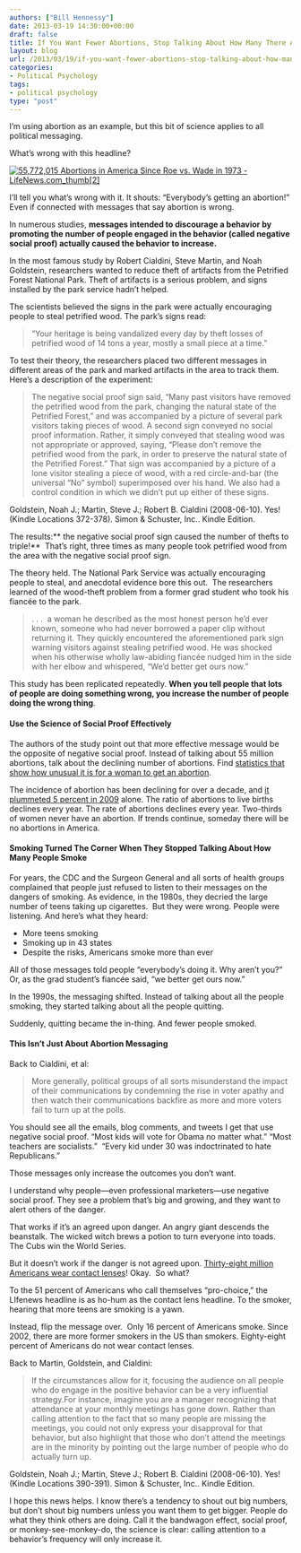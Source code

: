 ```yaml
---
authors: ["Bill Hennessy"]
date: 2013-03-19 14:30:00+00:00
draft: false
title: If You Want Fewer Abortions, Stop Talking About How Many There Are
layout: blog
url: /2013/03/19/if-you-want-fewer-abortions-stop-talking-about-how-many-there-are/
categories:
- Political Psychology
tags:
- political psychology
type: "post"
---
```


I’m using abortion as an example, but this bit of science applies to all political messaging.

What’s wrong with this headline?

[![55,772,015 Abortions in America Since Roe vs. Wade in 1973 - LifeNews.com_thumb[2]](https://hennessysview.com/wp-content/uploads/2013/03/55772015-Abortions-in-America-Since-Roe-vs.-Wade-in-1973-LifeNews.com_thumb2_thumb.png)
](https://hennessysview.com/wp-content/uploads/2013/03/55772015-Abortions-in-America-Since-Roe-vs.-Wade-in-1973-LifeNews.com_thumb2.png)

I’ll tell you what’s wrong with it. It shouts: “Everybody’s getting an abortion!” Even if connected with messages that say abortion is wrong.

In numerous studies, **messages intended to discourage a behavior by promoting the number of people engaged in the behavior (called negative social proof) actually caused the behavior to increase.**

In the most famous study by Robert Cialdini, Steve Martin, and Noah Goldstein, researchers wanted to reduce theft of artifacts from the Petrified Forest National Park. Theft of artifacts is a serious problem, and signs installed by the park service hadn’t helped.

The scientists believed the signs in the park were actually encouraging people to steal petrified wood. The park’s signs read:


> “Your heritage is being vandalized every day by theft losses of petrified wood of 14 tons a year, mostly a small piece at a time.”


To test their theory, the researchers placed two different messages in different areas of the park and marked artifacts in the area to track them. Here’s a description of the experiment:


> The negative social proof sign said, “Many past visitors have removed the petrified wood from the park, changing the natural state of the Petrified Forest,” and was accompanied by a picture of several park visitors taking pieces of wood. A second sign conveyed no social proof information. Rather, it simply conveyed that stealing wood was not appropriate or approved, saying, “Please don’t remove the petrified wood from the park, in order to preserve the natural state of the Petrified Forest.” That sign was accompanied by a picture of a lone visitor stealing a piece of wood, with a red circle-and-bar (the universal “No” symbol) superimposed over his hand. We also had a control condition in which we didn’t put up either of these signs.

Goldstein, Noah J.; Martin, Steve J.; Robert B. Cialdini (2008-06-10). Yes! (Kindle Locations 372-378). Simon & Schuster, Inc.. Kindle Edition.


The results:** the negative social proof sign caused the number of thefts to triple!**  That’s right, three times as many people took petrified wood from the area with the negative social proof sign.

The theory held. The National Park Service was actually encouraging people to steal, and anecdotal evidence bore this out.  The researchers learned of the wood-theft problem from a former grad student who took his fiancée to the park.


> . . .  a woman he described as the most honest person he’d ever known, someone who had never borrowed a paper clip without returning it. They quickly encountered the aforementioned park sign warning visitors against stealing petrified wood. He was shocked when his otherwise wholly law-abiding fiancée nudged him in the side with her elbow and whispered, “We’d better get ours now.”


This study has been replicated repeatedly. **When you tell people that lots of people are doing something wrong, you increase the number of people doing the wrong thing**.


#### Use the Science of Social Proof Effectively


The authors of the study point out that more effective message would be the opposite of negative social proof. Instead of talking about 55 million abortions, talk about the declining number of abortions. Find [statistics that show how unusual it is for a woman to get an abortion](https://www.abort73.com/abortion_facts/us_abortion_statistics/).

The incidence of abortion has been declining for over a decade, and [it plummeted 5 percent in 2009](https://lubbockonline.com/filed-online/2012-11-21/abortions-us-fall-5-percent-during-great-recession-biggest-drop-decade) alone. The ratio of abortions to live births declines every year. The rate of abortions declines every year. Two-thirds of women never have an abortion. If trends continue, someday there will be no abortions in America.


#### Smoking Turned The Corner When They Stopped Talking About How Many People Smoke


For years, the CDC and the Surgeon General and all sorts of health groups complained that people just refused to listen to their messages on the dangers of smoking. As evidence, in the 1980s, they decried the large number of teens taking up cigarettes.  But they were wrong. People were listening. And here’s what they heard:



  * More teens smoking
  * Smoking up in 43 states
  * Despite the risks, Americans smoke more than ever

All of those messages told people “everybody’s doing it. Why aren’t you?” Or, as the grad student’s fiancée said, “we better get ours now.”

In the 1990s, the messaging shifted. Instead of talking about all the people smoking, they started talking about all the people quitting.

Suddenly, quitting became the in-thing. And fewer people smoked.


#### This Isn’t Just About Abortion Messaging


Back to Cialdini, et al:


> More generally, political groups of all sorts misunderstand the impact of their communications by condemning the rise in voter apathy and then watch their communications backfire as more and more voters fail to turn up at the polls.


You should see all the emails, blog comments, and tweets I get that use negative social proof. “Most kids will vote for Obama no matter what.” “Most teachers are socialists.”  “Every kid under 30 was indoctrinated to hate Republicans.”

Those messages only increase the outcomes you don’t want.

I understand why people—even professional marketers—use negative social proof. They see a problem that’s big and growing, and they want to alert others of the danger.

That works if it’s an agreed upon danger. An angry giant descends the beanstalk. The wicked witch brews a potion to turn everyone into toads. The Cubs win the World Series.

But it doesn’t work if the danger is not agreed upon. [Thirty-eight million Americans wear contact lenses](https://www.aao.org/newsroom/press_kit/upload/Eye-Health-Statistics-June-2009.pdf)! Okay.  So what?

To the 51 percent of Americans who call themselves “pro-choice,” the LIfenews headline is as ho-hum as the contact lens headline. To the smoker, hearing that more teens are smoking is a yawn.

Instead, flip the message over.  Only 16 percent of Americans smoke. Since 2002, there are more former smokers in the US than smokers. Eighty-eight percent of Americans do not wear contact lenses.

Back to Martin, Goldstein, and Cialdini:


> If the circumstances allow for it, focusing the audience on all people who do engage in the positive behavior can be a very influential strategy.For instance, imagine you are a manager recognizing that attendance at your monthly meetings has gone down. Rather than calling attention to the fact that so many people are missing the meetings, you could not only express your disapproval for that behavior, but also highlight that those who don’t attend the meetings are in the minority by pointing out the large number of people who do actually turn up.

Goldstein, Noah J.; Martin, Steve J.; Robert B. Cialdini (2008-06-10). Yes! (Kindle Locations 390-391). Simon & Schuster, Inc.. Kindle Edition.


I hope this news helps. I know there’s a tendency to shout out big numbers, but don’t shout big numbers unless you want them to get bigger. People do what they think others are doing. Call it the bandwagon effect, social proof, or monkey-see-monkey-do, the science is clear: calling attention to a behavior’s frequency will only increase it.
